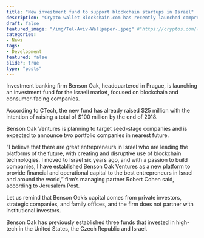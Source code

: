 ```yaml
---
title: "New investment fund to support blockchain startups in Israel"
description: "Crypto wallet Blockchain.com has recently launched comprehensive institutional platform called Blockchain Principal Strategies (BPS)."
draft: false
featured_image: "/img/Tel-Aviv-Wallpaper-.jpeg" #"https://cryptos.com/wp-content/uploads/2018/07/Tel-Aviv-Wallpaper--910x420.jpeg"
categories:
- News
tags:
- Development
featured: false
slider: true
type: "posts"
---
```

Investment banking firm Benson Oak, headquartered in Prague, is launching an investment fund for the Israeli market, focused on blockchain and consumer-facing companies.

According to CTech, the new fund has already raised $25 million with the intention of raising a total of $100 million by the end of 2018.

Benson Oak Ventures is planning to target seed-stage companies and is expected to announce two portfolio companies in nearest future.

“I believe that there are great entrepreneurs in Israel who are leading the platforms of the future, with creating and disruptive use of blockchain technologies. I moved to Israel six years ago, and with a passion to build companies, I have established Benson Oak Ventures as a new platform to provide financial and operational capital to the best entrepreneurs in Israel and around the world,” firm’s managing partner Robert Cohen said, according to Jerusalem Post.

Let us remind that Benson Oak’s capital comes from private investors, strategic companies, and family offices, and the firm does not partner with institutional investors.

Benson Oak has previously established three funds that invested in high-tech in the United States, the Czech Republic and Israel.
